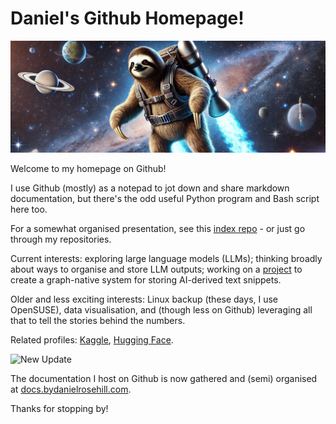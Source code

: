 # Daniel's Github Homepage!

 ![alt text](images/banners/1.webp)

 Welcome to my homepage on Github!

 I use Github (mostly) as a notepad to jot down and share markdown documentation, but there's the odd useful Python program and Bash script here too. 

 For a somewhat organised presentation, see this [index repo](https://github.com/danielrosehill/My-Github-Repo-Index) - or just go through my repositories. 

 Current interests: exploring large language models (LLMs); thinking broadly about ways to organise and store LLM outputs; working on a [project](https://github.com/danielrosehill/My-LLM-KM-Idea) to create a graph-native system for storing AI-derived text snippets.

 Older and less exciting interests: Linux backup (these days, I use OpenSUSE), data visualisation, and (though less on Github) leveraging all that to tell the stories behind the numbers.

 Related profiles: [Kaggle](https://www.kaggle.com/datasets/danielrosehill), [Hugging Face](https://huggingface.co/danielrosehill).

 ![New Update](https://img.shields.io/badge/New%20Update%21-brightgreen?style=for-the-badge)

The documentation I host on Github is now gathered and (semi) organised at [docs.bydanielrosehill.com](https://docs.bydanielrosehill.com).

 Thanks for stopping by!
